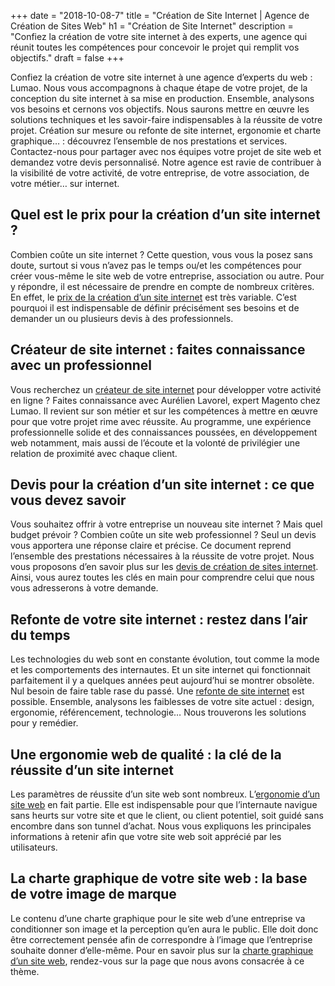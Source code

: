 +++
date = "2018-10-08-7"
title = "Création de Site Internet | Agence de Création de Sites Web"
h1 = "Création de Site Internet"
description = "Confiez la création de votre site internet à des experts, une agence qui réunit toutes les compétences pour concevoir le projet qui remplit vos objectifs."
draft = false
+++

Confiez la création de votre site internet à une agence d’experts du web : Lumao. Nous vous accompagnons à chaque étape de votre projet, de la conception du site internet à sa mise en production. Ensemble, analysons vos besoins et cernons vos objectifs. Nous saurons mettre en œuvre les solutions techniques et les savoir-faire indispensables à la réussite de votre projet. Création sur mesure ou refonte de site internet, ergonomie et charte graphique… : découvrez l’ensemble de nos prestations et services. Contactez-nous pour partager avec nos équipes votre projet de site web et demandez votre devis personnalisé. Notre agence est ravie de contribuer à la visibilité de votre activité, de votre entreprise, de votre association, de votre métier… sur internet.

## Quel est le prix pour la création d’un site internet ?

Combien coûte un site internet ? Cette question, vous vous la posez sans doute, surtout si vous n’avez pas le temps ou/et les compétences pour créer vous-même le site web de votre entreprise, association ou autre. Pour y répondre, il est nécessaire de prendre en compte de nombreux critères. En effet, le [prix de la création d’un site internet](/site/prix) est très variable. C’est pourquoi il est indispensable de définir précisément ses besoins et de demander un ou plusieurs devis à des professionnels.

## Créateur de site internet : faites connaissance avec un professionnel

Vous recherchez un [créateur de site internet](/site/createur) pour développer votre activité en ligne ? Faites connaissance avec Aurélien Lavorel, expert Magento chez Lumao. Il revient sur son métier et sur les compétences à mettre en œuvre pour que votre projet rime avec réussite. Au programme, une expérience professionnelle solide et des connaissances poussées, en développement web notamment, mais aussi de l’écoute et la volonté de privilégier une relation de proximité avec chaque client.

## Devis pour la création d’un site internet : ce que vous devez savoir

Vous souhaitez offrir à votre entreprise un nouveau site internet ? Mais quel budget prévoir ? Combien coûte un site web professionnel ? Seul un devis vous apportera une réponse claire et précise. Ce document reprend l’ensemble des prestations nécessaires à la réussite de votre projet. Nous vous proposons d’en savoir plus sur les [devis de création de sites internet](/site/devis). Ainsi, vous aurez toutes les clés en main pour comprendre celui que nous vous adresserons à votre demande.

## Refonte de votre site internet : restez dans l’air du temps
Les technologies du web sont en constante évolution, tout comme la mode et les comportements des internautes. Et un site internet qui fonctionnait parfaitement il y a quelques années peut aujourd’hui se montrer obsolète. Nul besoin de faire table rase du passé. Une [refonte de site internet](/site/refonte) est possible. Ensemble, analysons les faiblesses de votre site actuel : design, ergonomie, référencement, technologie… Nous trouverons les solutions pour y remédier.

## Une ergonomie web de qualité : la clé de la réussite d’un site internet

Les paramètres de réussite d’un site web sont nombreux. L’[ergonomie d’un site web](/site/ergonomie) en fait partie. Elle est indispensable pour que l’internaute navigue sans heurts sur votre site et que le client, ou client potentiel, soit guidé sans encombre dans son tunnel d’achat. Nous vous expliquons les principales informations à retenir afin que votre site web soit apprécié par les utilisateurs.  

## La charte graphique de votre site web : la base de votre image de marque

Le contenu d’une charte graphique pour le site web d’une entreprise va conditionner son image et la perception qu’en aura le public. Elle doit donc être correctement pensée afin de correspondre à l’image que l’entreprise souhaite donner d’elle-même. Pour en savoir plus sur la [charte graphique d’un site web](/site/charte-graphique), rendez-vous sur la page que nous avons consacrée à ce thème.
